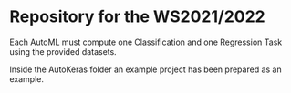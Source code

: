# Repository for the WS2021/2022

Each AutoML must compute one Classification and one Regression Task using the provided datasets.

Inside the AutoKeras folder an example project has been prepared as an example.
